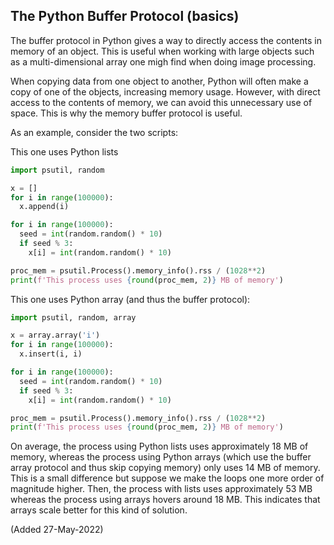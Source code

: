 ## The Python Buffer Protocol (basics)

The buffer protocol in Python gives a way to directly access the contents in memory of an object. This is useful when working with large objects such as a multi-dimensional array one migh find when doing image processing.

When copying data from one object to another, Python will often make a copy of one of the objects, increasing memory usage. However, with direct access to the contents of memory, we can avoid this unnecessary use of space. This is why the memory buffer protocol is useful.

As an example, consider the two scripts:

This one uses Python lists
```python
import psutil, random

x = []
for i in range(100000):
  x.append(i)

for i in range(100000):
  seed = int(random.random() * 10)
  if seed % 3:
    x[i] = int(random.random() * 10)

proc_mem = psutil.Process().memory_info().rss / (1028**2)
print(f'This process uses {round(proc_mem, 2)} MB of memory')
```

This one uses Python array (and thus the buffer protocol):
```python
import psutil, random, array

x = array.array('i')
for i in range(100000):
  x.insert(i, i)

for i in range(100000):
  seed = int(random.random() * 10)
  if seed % 3:
    x[i] = int(random.random() * 10)

proc_mem = psutil.Process().memory_info().rss / (1028**2)
print(f'This process uses {round(proc_mem, 2)} MB of memory')
```

On average, the process using Python lists uses approximately 18 MB of memory, whereas the process using Python arrays (which use the buffer array protocol and thus skip copying memory) only uses 14 MB of memory. This is a small difference but suppose we make the loops one more order of magnitude higher. Then, the process with lists uses approximately 53 MB whereas the process using arrays hovers around 18 MB. This indicates that arrays scale better for this kind of solution.

(Added 27-May-2022)
